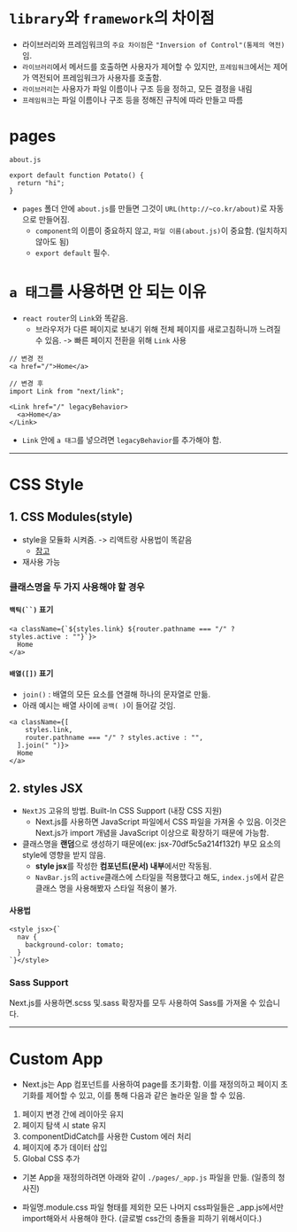# `library`와 `framework`의 차이점

- 라이브러리와 프레임워크의 `주요 차이점`은 `"Inversion of Control"(통제의 역전)`임.
- `라이브러리`에서 메서드를 호출하면 사용자가 제어할 수 있지만, `프레임워크`에서는 제어가 역전되어 프레임워크가 사용자를 호출함.
- `라이브러리`는 사용자가 파일 이름이나 구조 등을 정하고, 모든 결정을 내림
- `프레임워크`는 파일 이름이나 구조 등을 정해진 규칙에 따라 만들고 따름

# pages

```
about.js

export default function Potato() {
  return "hi";
}
```

- `pages` 폴더 안에 `about.js`를 만들면 그것이 `URL(http://~co.kr/about)`로 자동으로 만들어짐.
  - `component`의 이름이 중요하지 않고, `파일 이름(about.js)`이 중요함. (일치하지 않아도 됨)
  - `export default` 필수.

# `a 태그`를 사용하면 안 되는 이유

- `react router`의 `Link`와 똑같음.
  - 브라우저가 다른 페이지로 보내기 위해 전체 페이지를 새로고침하니까 느려질 수 있음. -> 빠른 페이지 전환을 위해 `Link` 사용

```
// 변경 전
<a href="/">Home</a>

// 변경 후
import Link from "next/link";

<Link href="/" legacyBehavior>
  <a>Home</a>
</Link>
```

- `Link` 안에 `a 태그`를 넣으려면 `legacyBehavior`를 추가해야 함.

---

# CSS Style

## 1. CSS Modules(style)

- style을 모듈화 시켜줌. -> 리액트랑 사용법이 똑같음
  - <a href="https://github.com/leesaewa/react_study/blob/main/study/220922.md">참고</a>
- 재사용 가능

### 클래스명을 두 가지 사용해야 할 경우

#### ` 백틱(``) ` 표기

```
<a className={`${styles.link} ${router.pathname === "/" ? styles.active : ""}`}>
  Home
</a>
```

#### `배열([])` 표기

- `join()` : 배열의 모든 요소를 연결해 하나의 문자열로 만듦.
- 아래 예시는 배열 사이에 `공백( )`이 들어갈 것임.

```
<a className={[
    styles.link,
    router.pathname === "/" ? styles.active : "",
  ].join(" ")}>
  Home
</a>
```

## 2. styles JSX

- `NextJS` 고유의 방법. Built-In CSS Support (내장 CSS 지원)
  - Next.js를 사용하면 JavaScript 파일에서 CSS 파일을 가져올 수 있음. 이것은 Next.js가 import 개념을 JavaScript 이상으로 확장하기 때문에 가능함.
- 클래스명을 **랜덤**으로 생성하기 때문에(ex: jsx-70df5c5a214f132f) 부모 요소의 style에 영향을 받지 않음.
  - **style jsx**를 작성한 **컴포넌트(문서) 내부**에서만 작동됨.
  - `NavBar.js`의 `active`클래스에 스타일을 적용했다고 해도, `index.js`에서 같은 클래스 명을 사용해봤자 스타일 적용이 불가.

#### 사용법

```
<style jsx>{`
  nav {
    background-color: tomato;
  }
`}</style>
```

### Sass Support

Next.js를 사용하면.scss 및.sass 확장자를 모두 사용하여 Sass를 가져올 수 있습니다.

---

# Custom App

- Next.js는 App 컴포넌트를 사용하여 page를 초기화함. 이를 재정의하고 페이지 초기화를 제어할 수 있고, 이를 통해 다음과 같은 놀라운 일을 할 수 있음.

1. 페이지 변경 간에 레이아웃 유지
2. 페이지 탐색 시 state 유지
3. componentDidCatch를 사용한 Custom 에러 처리
4. 페이지에 추가 데이터 삽입
5. Global CSS 추가

- 기본 App을 재정의하려면 아래와 같이 `./pages/_app.js` 파일을 만듦. (일종의 청사진)

* 파일명.module.css 파일 형태를 제외한 모든 나머지 css파일들은 \_app.js에서만 import해와서 사용해야 한다. (글로벌 css간의 충돌을 피하기 위해서이다.)

